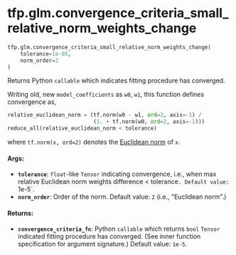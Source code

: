 <div itemscope itemtype="http://developers.google.com/ReferenceObject">
<meta itemprop="name" content="tfp.glm.convergence_criteria_small_relative_norm_weights_change" />
<meta itemprop="path" content="Stable" />
</div>

# tfp.glm.convergence_criteria_small_relative_norm_weights_change

``` python
tfp.glm.convergence_criteria_small_relative_norm_weights_change(
    tolerance=1e-05,
    norm_order=2
)
```

Returns Python `callable` which indicates fitting procedure has converged.

Writing old, new `model_coefficients` as `w0`, `w1`, this function
defines convergence as,

```python
relative_euclidean_norm = (tf.norm(w0 - w1, ord=2, axis=-1) /
                           (1. + tf.norm(w0, ord=2, axis=-1)))
reduce_all(relative_euclidean_norm < tolerance)
```

where `tf.norm(x, ord=2)` denotes the [Euclidean norm](
https://en.wikipedia.org/wiki/Norm_(mathematics)#Euclidean_norm) of `x`.

#### Args:

* <b>`tolerance`</b>: `float`-like `Tensor` indicating convergence, i.e., when
    max relative Euclidean norm weights difference < tolerance`.
    Default value: `1e-5`.
* <b>`norm_order`</b>: Order of the norm. Default value: `2` (i.e., "Euclidean norm".)


#### Returns:

* <b>`convergence_criteria_fn`</b>: Python `callable` which returns `bool` `Tensor`
    indicated fitting procedure has converged. (See inner function
    specification for argument signature.)
    Default value: `1e-5`.